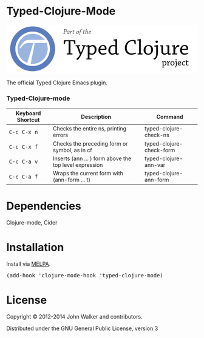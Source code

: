 Typed-Clojure-Mode
================


<a href='http://typedclojure.org'><img src='images/part-of-typed-clojure-project.png'></a>

The official Typed Clojure Emacs plugin.

### Typed-Clojure-mode

 Keyboard Shortcut    | Description                                              | Command                       
----------------------|----------------------------------------------------------|-------------------------------
 <kbd>C-c C-x n</kbd> | Checks the entire ns, printing errors                    | typed-clojure-check-ns        
 <kbd>C-c C-x f</kbd> | Checks the preceding form or symbol, as in cf            | typed-clojure-check-form 
 <kbd>C-c C-a v</kbd> | Inserts (ann ... ) form above the top level expression | typed-clojure-ann-var      
 <kbd>C-c C-a f</kbd> | Wraps the current form with (ann-form ... t)           | typed-clojure-ann-form  

Dependencies
================
Clojure-mode, Cider

Installation
================

Install via [MELPA](http://melpa.milkbox.net/#/typed-clojure-mode).

<pre>
(add-hook 'clojure-mode-hook 'typed-clojure-mode)
</pre>

License
================

Copyright © 2012-2014 John Walker and contributors.

Distributed under the GNU General Public License, version 3
